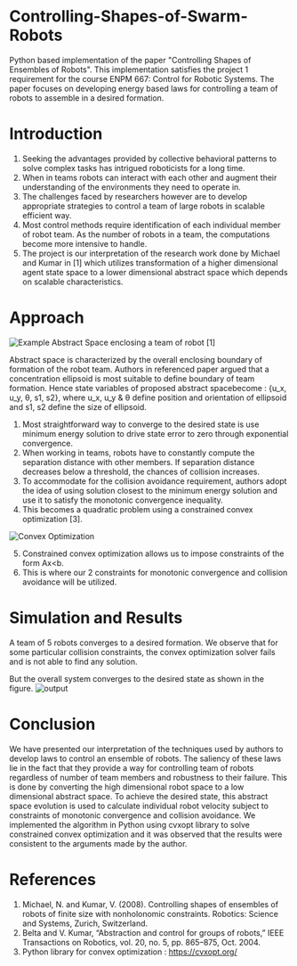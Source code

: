 # Controlling-Shapes-of-Swarm-Robots
Python based implementation of the paper "Controlling Shapes of Ensembles of Robots". This implementation satisfies the project 1 requirement for the course ENPM 667: Control for Robotic Systems. The paper focuses on developing energy based laws for controlling a team of robots to assemble in a desired formation.

# Introduction
1. Seeking the advantages provided by collective behavioral patterns to solve complex tasks has intrigued roboticists for a long time.
2. When in teams robots can interact with each other and augment their understanding of the environments they need to operate in.
3. The challenges faced by researchers however are to develop appropriate strategies to control a team of large robots in scalable efficient way.
4. Most control methods require identification of each individual member of robot team. As the number of robots in a team, the computations become more intensive to handle.
5. The project is our interpretation of the research work done by Michael and Kumar in [1] which utilizes transformation of a higher dimensional agent state space to a lower dimensional abstract space which depends on scalable characteristics.

# Approach 

   ![Example Abstract Space enclosing a team of robot [1]](https://user-images.githubusercontent.com/41729963/147318251-494b3d40-9d10-4e89-bc29-8ff1e2cef7fe.png)

Abstract space is characterized by the overall enclosing boundary of formation of the robot team. Authors in referenced paper argued that a concentration ellipsoid is most suitable to define boundary of team formation. Hence state variables of proposed abstract spacebecome : {u_x, u_y, θ, s1, s2}, where u_x, u_y & θ define position and orientation of ellipsoid and s1, s2 define the size of ellipsoid.

1. Most straightforward way to converge to the desired state is use minimum energy solution to drive state error to zero through exponential convergence.
2. When working in teams, robots have to constantly compute the separation distance with other members. If separation distance decreases below a threshold,
the chances of collision increases.
3. To accommodate for the collision avoidance requirement, authors adopt the idea of using solution closest to the minimum energy solution and use it to satisfy the
monotonic convergence inequality.
4. This becomes a quadratic problem using a constrained convex optimization [3].

 ![Convex Optimization](https://user-images.githubusercontent.com/41729963/147318574-b78af85a-2017-460c-adad-d6324a4206e8.png)

5. Constrained convex optimization allows us to impose constraints of the form Ax<b.
6. This is where our 2 constraints for monotonic convergence and collision avoidance will be utilized.

# Simulation and Results
A team of 5 robots converges to a desired formation. We observe that for some particular collision constraints, the convex optimization solver fails
and is not able to find any solution.

But the overall system converges to the desired state as shown in the figure.
![output](https://user-images.githubusercontent.com/41729963/147318728-73a30106-b310-4b85-96b8-6f7e6c04b0bd.gif)

# Conclusion
We have presented our interpretation of the techniques used by authors to develop laws to control an ensemble of robots. The saliency of these laws lie in the fact that they provide a way for controlling team of robots regardless of number of team members and robustness to their failure. This is done by converting the high dimensional robot space to a low dimensional abstract space. To achieve the desired state, this abstract space evolution is used to calculate individual robot velocity subject to constraints of monotonic convergence and collision avoidance. We implemented the algorithm in Python using cvxopt library to solve constrained convex optimization and it was observed that the results were consistent to the arguments made by the author.

# References
1. Michael, N. and Kumar, V. (2008). Controlling shapes of ensembles of robots of finite size with nonholonomic constraints. Robotics: Science and Systems, Zurich, Switzerland.
2. Belta and V. Kumar, “Abstraction and control for groups of robots,” IEEE Transactions on Robotics, vol. 20, no. 5, pp. 865–875, Oct. 2004.
3. Python library for convex optimization : https://cvxopt.org/


